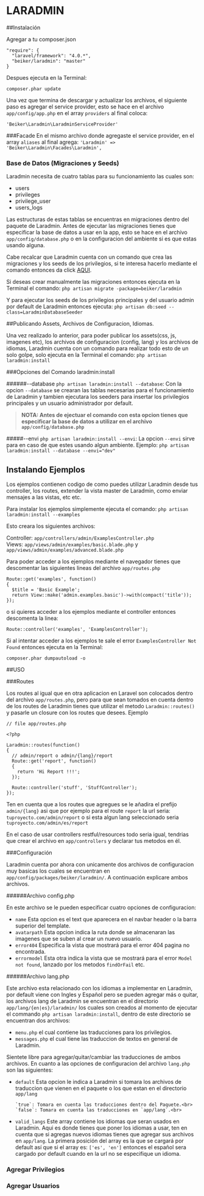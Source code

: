 LARADMIN
================


##Instalación


Agregar a tu composer.json 


	"require": {
      "laravel/framework": "4.0.*",
      "beiker/laradmin": "master"
	}
	
Despues ejecuta en la Terminal:

`composer.phar update`

Una vez que termina de descargar y actualizar los archivos, el siguiente paso es agregar el service provider, esto se 
hace en el archivo `app/config/app.php` en el array `providers` al final coloca:

`'Beiker\Laradmin\LaradminServiceProvider'`

###Facade
En el mismo archivo donde agregaste el service provider, en el array `aliases` al final agrega:
`'Laradmin' => 'Beiker\Laradmin\Facades\Laradmin',`


### Base de Datos (Migraciones y Seeds)

Laradmin necesita de cuatro tablas para su funcionamiento las cuales son:

- users
- privileges
- privilege_user
- users_logs

Las estructuras de estas tablas se encuentras en migraciones dentro del paquete de Laradmin. Antes de ejecutar las migraciones
tienes que especificar la base de datos a usar en la app, esto se hace en el archivo `app/config/database.php` o en la 
configuracion del ambiente si es que estas usando alguna.

Cabe recalcar que Laradmin cuenta con un comando que crea las migraciones y los seeds de los privilegios, si te interesa
hacerlo mediante el comando entonces da click [AQUI](#--database).

Si deseas crear manualmente las migraciones entonces ejecuta en la Terminal el comando: 
`php artisan migrate -package=beiker/laradmin`


Y para ejecutar los seeds de los privilegios principales y del usuario admin por default de Laradmin entonces ejecuta:
`php artisan db:seed --class=LaradminDatabaseSeeder`


##Publicando Assets, Archivos de Configuracion, Idiomas.

Una vez realizado lo anterior, para poder publicar los assets(css, js, imagenes etc), los archivos de configuracion
(config, lang) y los archivos de idiomas, Laradmin cuenta con un comando para realizar todo esto de un solo golpe, solo ejecuta en la Terminal 
el comando: `php artisan laradmin:install`

###Opciones del Comando laradmin:install


######--database
`php artisan laradmin:install --database`: Con la opcion `--database` se crearan las tablas necesarias para el funcionamiento
de Laradmin y tambien ejecutara los seeders para insertar los privilegios principales y un usuario administrador por default. 
> <b>NOTA: Antes de ejectuar el comando con esta opcion tienes que especificar la base de datos a utilizar en el archivo `app/config/database.php` </b>

#####--envi
`php artisan laradmin:install --envi`: La opcion `--envi` sirve para en caso de que estes usando algun ambiente.
Ejemplo: `php artisan laradmin:install --database --envi="dev"`

## Instalando Ejemplos

Los ejemplos contienen codigo de como puedes utilizar Laradmin desde tus controller, los routes, extender la vista master de Laradmin,
como enviar mensajes a las vistas, etc etc.

Para instalar los ejemplos simplemente ejecuta el comando: `php artisan laradmin:install --examples`

Esto creara los siguientes archivos:

Controller: `app/controllers/admin/ExamplesController.php`<br />
Views: `app/views/admin/examples/basic.blade.php` y `app/views/admin/examples/advanced.blade.php`

Para poder acceder a los ejemplos mediante el navegador tienes que descomentar las siguientes lineas del 
archivo `app/routes.php`


```
Route::get('examples', function()
{
  $title = 'Basic Example';
  return View::make('admin.examples.basic')->with(compact('title'));
});
```


o si quieres acceder a los ejemplos mediante el controller entonces descomenta la linea:

```Route::controller('examples', 'ExamplesController');```

Si al intentar acceder a los ejemplos te sale el error `ExamplesController Not Found` entonces ejecuta en la Terminal:

`composer.phar dumpautoload -o`

##USO


###Routes

Los routes al igual que en otra aplicacion en Laravel son colocados dentro del archivo `app/routes.php`, pero para que sean
tomados en cuenta dentro de los routes de Laradmin tienes que utilizar el metodo `Laradmin::routes()` y pasarle un closure 
con los routes que desees. Ejemplo


```
// file app/routes.php

<?php

Laradmin::routes(function() 
{
  // admin/report o admin/{lang}/report
  Route::get('report', function() 
  {
    return 'Hi Report !!!';
  });
  
  Route::controller('stuff', 'StuffController');
});

```
Ten en cuenta que a los routes que agregues se le añadira el prefijo `admin/{lang}` asi que por ejemplo para el route `report`
la url seria: `tuproyecto.com/admin/report` o si esta algun lang seleccionado seria `tuproyecto.com/admin/es/report`

En el caso de usar controllers restful/resources todo seria igual, tendrias que crear el archivo en `app/controllers` y declarar tus metodos
en él.

###Configuración

Laradmin cuenta por ahora con unicamente dos archivos de configuracion muy basicas los cuales se encuentran en
`app/config/packages/beiker/laradmin/`. A continuación explicare ambos archivos.

######Archivo config.php

En este archivo se le pueden especificar cuatro opciones de configuracion: <br /> 

- `name` Esta opcion es el text que aparecera en el navbar header o la barra superior del template.
- `avatarpath` Esta opcion indica la ruta donde se almacenaran las imagenes que se suben al crear un nuevo usuario.
- `error404` Especifica la vista que mostrará para el error 404 pagina no encontrada.
- `errormodel` Esta otra indica la vista que se mostrará para el error `Model not found`, lanzado por los metodos
`findOrFail` etc.

######Archivo lang.php

Este archivo esta relacionado con los idiomas a implementar en Laradmin, por default viene con Ingles y Español
pero se pueden agregar más o quitar, los archivos lang de Laradmin se encuentran en el directorio `app/lang/{en|es}/laradmin/`
los cuales son creados al momento de ejecutar el commando `php artisan laradmin:install`, dentro de este directorio
se encuentran dos archivos: 

- `menu.php` el cual contiene las traducciones para los privilegios.
- `messages.php` el cual tiene las traduccion de textos en general de Laradmin.

Sientete libre para agregar/quitar/cambiar las traducciones de ambos archivos. En cuanto a las opciones de configuracion
del archivo `lang.php` son las siguientes:

- `default` Esta opcion le indica a Laradmin si tomara los archivos de traduccion que vienen en el paquete o los que estan
en el directorio `app/lang`<br>
      
      `true`: Tomara en cuenta las traducciones dentro del Paquete.<br>
      `false`: Tomara en cuenta las traducciones en `app/lang`.<br>

- `valid_langs` Este array contiene los idiomas que seran usados en Laradmin. Aqui es donde tienes que poner los idiomas a
usar, ten en cuenta que si agregas nuevos idiomas tienes que agregar sus archivos en `app/lang`. La primera posición del array es la que 
se cargará por default así que si el array es: ```['es', 'en']``` entonces el español sera cargado por default cuando
en la url no se especifique un idioma.

### Agregar Privilegios


### Agregar Usuarios



